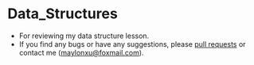 # Data_Structures

- For reviewing my data structure lesson.
- If you find any bugs or have any suggestions, please [pull requests](https://github.com/Country-If/Data_Structures/pulls) or contact me (maylonxu@foxmail.com).
